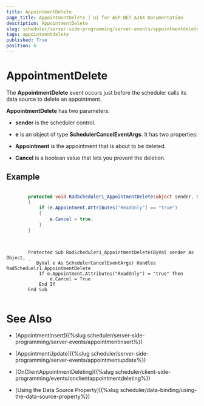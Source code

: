 ```yaml
---
title: AppointmentDelete
page_title: AppointmentDelete | UI for ASP.NET AJAX Documentation
description: AppointmentDelete
slug: scheduler/server-side-programming/server-events/appointmentdelete
tags: appointmentdelete
published: True
position: 6
---
```


# AppointmentDelete



The __AppointmentDelete__ event occurs just before the scheduler calls its data source to delete an appointment.

__AppointmentDelete__ has two parameters:

* __sender__ is the scheduler control.

* __e__ is an object of type __SchedulerCancelEventArgs__. It has two properties:

* __Appointment__ is the appointment that is about to be deleted.

* __Cancel__ is a boolean value that lets you prevent the deletion.

## Example





````C#
	
	    protected void RadScheduler1_AppointmentDelete(object sender, SchedulerCancelEventArgs e)
	    {
	        if (e.Appointment.Attributes["ReadOnly"] == "true")
	        {
	            e.Cancel = true;
	        }
	    } 
	
````
````VB.NET
	
	    Protected Sub RadScheduler1_AppointmentDelete(ByVal sender As Object, _
	       ByVal e As SchedulerCancelEventArgs) Handles RadScheduelr1.AppointmentDelete
	        If e.Appointment.Attributes("ReadOnly") = "true" Then
	            e.Cancel = True
	        End If
	    End Sub
	
````


# See Also

 * [AppointmentInsert]({%slug scheduler/server-side-programming/server-events/appointmentinsert%})

 * [AppointmentUpdate]({%slug scheduler/server-side-programming/server-events/appointmentupdate%})

 * [OnClientAppointmentDeleting]({%slug scheduler/client-side-programming/events/onclientappointmentdeleting%})

 * [Using the Data Source Property]({%slug scheduler/data-binding/using-the-data-source-property%})
